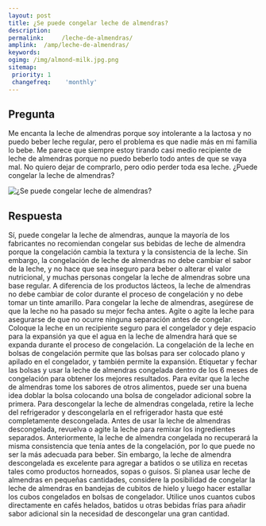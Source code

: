 ```yaml
---
layout: post
title: ¿Se puede congelar leche de almendras?  
description: 
permalink:     /leche-de-almendras/
amplink:  /amp/leche-de-almendras/
keywords: 
ogimg: /img/almond-milk.jpg.png
sitemap:
 priority: 1
 changefreq:    'monthly'
---
```




## Pregunta

Me encanta la leche de almendras porque soy intolerante a la lactosa y no puedo beber leche regular, pero el problema es que nadie más en mi familia lo bebe. Me parece que siempre estoy tirando casi medio recipiente de leche de almendras porque no puedo beberlo todo antes de que se vaya mal. No quiero dejar de comprarlo, pero odio perder toda esa leche. ¿Puede congelar la leche de almendras?


![¿Se puede congelar leche de almendras?](https://sepuedecongelar.com/img/almond-milk.jpg "¿Se puede congelar leche de almendras?" )


## Respuesta

Sí, puede congelar la leche de almendras, aunque la mayoría de los fabricantes no recomiendan congelar sus bebidas de leche de almendra porque la congelación cambia la textura y la consistencia de la leche. Sin embargo, la congelación de leche de almendras no debe cambiar el sabor de la leche, y no hace que sea inseguro para beber o alterar el valor nutricional, y muchas personas congelar la leche de almendras sobre una base regular. A diferencia de los productos lácteos, la leche de almendras no debe cambiar de color durante el proceso de congelación y no debe tomar un tinte amarillo.
Para congelar la leche de almendras, asegúrese de que la leche no ha pasado su mejor fecha antes. Agite o agite la leche para asegurarse de que no ocurre ninguna separación antes de congelar. Coloque la leche en un recipiente seguro para el congelador y deje espacio para la expansión ya que el agua en la leche de almendra hará que se expanda durante el proceso de congelación. La congelación de la leche en bolsas de congelación permite que las bolsas para ser colocado plano y apilado en el congelador, y también permite la expansión. Etiquetar y fechar las bolsas y usar la leche de almendras congelada dentro de los 6 meses de congelación para obtener los mejores resultados. Para evitar que la leche de almendras tome los sabores de otros alimentos, puede ser una buena idea doblar la bolsa colocando una bolsa de congelador adicional sobre la primera.
Para descongelar la leche de almendras congelada, retire la leche del refrigerador y descongelarla en el refrigerador hasta que esté completamente descongelada. Antes de usar la leche de almendras descongelada, revuelva o agite la leche para remixar los ingredientes separados. Anteriormente, la leche de almendra congelada no recuperará la misma consistencia que tenía antes de la congelación, por lo que puede no ser la más adecuada para beber. Sin embargo, la leche de almendra descongelada es excelente para agregar a batidos o se utiliza en recetas tales como productos horneados, sopas o guisos.
Si planea usar leche de almendras en pequeñas cantidades, considere la posibilidad de congelar la leche de almendras en bandejas de cubitos de hielo y luego hacer estallar los cubos congelados en bolsas de congelador. Utilice unos cuantos cubos directamente en cafés helados, batidos u otras bebidas frías para añadir sabor adicional sin la necesidad de descongelar una gran cantidad.